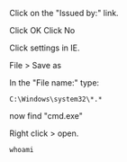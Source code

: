 
Click on the "Issued by:" link.

Click OK
Click No

Click settings in IE.

File > Save as

In the "File name:" type:

```
C:\Windows\system32\*.*
```

now find "cmd.exe"

Right click > open.

```
whoami
```

